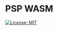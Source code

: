 # PSP WASM

[![License: MIT](https://img.shields.io/badge/License-MIT-brightgreen?style=flat-square)](/LICENSE)
